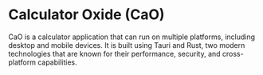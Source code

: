 # Calculator Oxide (CaO)

CaO is a calculator application that can run on multiple platforms, including desktop and mobile devices. It is built using Tauri and Rust, two modern technologies that are known for their performance, security, and cross-platform capabilities.
